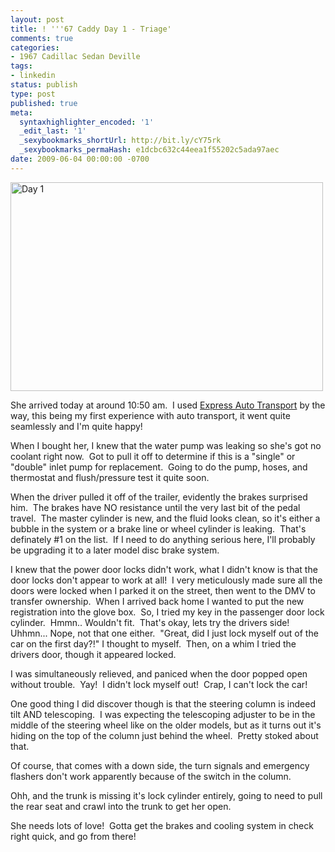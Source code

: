 ```yaml
---
layout: post
title: ! '''67 Caddy Day 1 - Triage'
comments: true
categories:
- 1967 Cadillac Sedan Deville
tags:
- linkedin
status: publish
type: post
published: true
meta:
  syntaxhighlighter_encoded: '1'
  _edit_last: '1'
  _sexybookmarks_shortUrl: http://bit.ly/cY75rk
  _sexybookmarks_permaHash: e1dcbc632c44eea1f55202c5ada97aec
date: 2009-06-04 00:00:00 -0700
---
```

<img src="http://farm4.static.flickr.com/3568/3595435555_174acd7282.jpg" width="500" height="334" alt="Day 1" />

She arrived today at around 10:50 am.  I used <a href="http://www.theexpressauto.com/">Express Auto Transport</a> by the way, this being my first experience with auto transport, it went quite seamlessly and I'm quite happy!

When I bought her, I knew that the water pump was leaking so she's got no coolant right now.  Got to pull it off to determine if this is a "single" or "double" inlet pump for replacement.  Going to do the pump, hoses, and thermostat and flush/pressure test it quite soon.

When the driver pulled it off of the trailer, evidently the brakes surprised him.  The brakes have NO resistance until the very last bit of the pedal travel.  The master cylinder is new, and the fluid looks clean, so it's either a bubble in the system or a brake line or wheel cylinder is leaking.  That's definately #1 on the list.  If I need to do anything serious here, I'll probably be upgrading it to a later model disc brake system.

I knew that the power door locks didn't work, what I didn't know is that the door locks don't appear to work at all!  I very meticulously made sure all the doors were locked when I parked it on the street, then went to the DMV to transfer ownership.  When I arrived back home I wanted to put the new registration into the glove box.  So, I tried my key in the passenger door lock cylinder.  Hmmn.. Wouldn't fit.  That's okay, lets try the drivers side!  Uhhmn... Nope, not that one either.  "Great, did I just lock myself out of the car on the first day?!" I thought to myself.  Then, on a whim I tried the drivers door, though it appeared locked.

I was simultaneously relieved, and paniced when the door popped open without trouble.  Yay!  I didn't lock myself out!  Crap, I can't lock the car!

One good thing I did discover though is that the steering column is indeed tilt AND telescoping.  I was expecting the telescoping adjuster to be in the middle of the steering wheel like on the older models, but as it turns out it's hiding on the top of the column just behind the wheel.  Pretty stoked about that.

Of course, that comes with a down side, the turn signals and emergency flashers don't work apparently because of the switch in the column.

Ohh, and the trunk is missing it's lock cylinder entirely, going to need to pull the rear seat and crawl into the trunk to get her open.

She needs lots of love!  Gotta get the brakes and cooling system in check right quick, and go from there!
